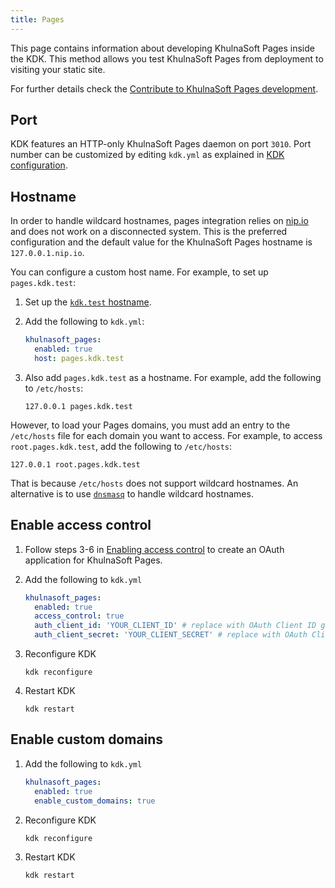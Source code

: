 ```yaml
---
title: Pages
---
```


This page contains information about developing KhulnaSoft Pages inside the KDK. This method allows you test KhulnaSoft Pages from deployment to visiting your static site.

For further details check the [Contribute to KhulnaSoft Pages development](https://docs.gitlab.com/ee/development/pages/).

## Port

KDK features an HTTP-only KhulnaSoft Pages daemon on port `3010`.
Port number can be customized by editing `kdk.yml` as explained in
[KDK configuration](../configuration.md#kdkyml).

## Hostname

In order to handle wildcard hostnames, pages integration relies on
[nip.io](https://nip.io) and does not work on a disconnected system.
This is the preferred configuration and the default value for the
KhulnaSoft Pages hostname is `127.0.0.1.nip.io`.

You can configure a custom host name. For example, to set up `pages.kdk.test`:

1. Set up the [`kdk.test` hostname](local_network.md).
1. Add the following to `kdk.yml`:

   ```yaml
   khulnasoft_pages:
     enabled: true
     host: pages.kdk.test
   ```

1. Also add `pages.kdk.test` as a hostname. For example, add the following to `/etc/hosts`:

   ```plaintext
   127.0.0.1 pages.kdk.test
   ```

However, to load your Pages domains, you must add an entry to the `/etc/hosts` file for
each domain you want to access. For example, to access `root.pages.kdk.test`, add the
following to `/etc/hosts`:

```plaintext
127.0.0.1 root.pages.kdk.test
```

That is because `/etc/hosts` does not support wildcard hostnames.
An alternative is to use [`dnsmasq`](https://wiki.debian.org/dnsmasq)
to handle wildcard hostnames.

## Enable access control

1. Follow steps 3-6 in [Enabling access control](https://docs.gitlab.com/ee/development/pages/#enabling-access-control)
to create an OAuth application for KhulnaSoft Pages.

1. Add the following to `kdk.yml`

   ```yaml
   khulnasoft_pages:
     enabled: true
     access_control: true
     auth_client_id: 'YOUR_CLIENT_ID' # replace with OAuth Client ID generated above
     auth_client_secret: 'YOUR_CLIENT_SECRET' # replace with OAuth Client Secret generated above
   ```

1. Reconfigure KDK

   ```shell
   kdk reconfigure
   ```

1. Restart KDK

   ```shell
   kdk restart
   ```

## Enable custom domains

1. Add the following to `kdk.yml`

   ```yaml
   khulnasoft_pages:
     enabled: true
     enable_custom_domains: true
   ```

1. Reconfigure KDK

   ```shell
   kdk reconfigure
   ```

1. Restart KDK

   ```shell
   kdk restart
   ```
